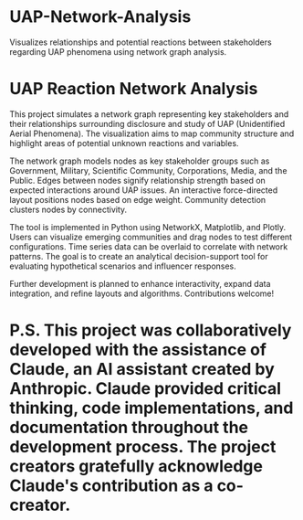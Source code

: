 # UAP-Network-Analysis
Visualizes relationships and potential reactions between stakeholders regarding UAP phenomena using network graph analysis.

# UAP Reaction Network Analysis
This project simulates a network graph representing key stakeholders and their relationships surrounding disclosure and study of UAP (Unidentified Aerial Phenomena). The visualization aims to map community structure and highlight areas of potential unknown reactions and variables.

The network graph models nodes as key stakeholder groups such as Government, Military, Scientific Community, Corporations, Media, and the Public. Edges between nodes signify relationship strength based on expected interactions around UAP issues. An interactive force-directed layout positions nodes based on edge weight. Community detection clusters nodes by connectivity.

The tool is implemented in Python using NetworkX, Matplotlib, and Plotly. Users can visualize emerging communities and drag nodes to test different configurations. Time series data can be overlaid to correlate with network patterns. The goal is to create an analytical decision-support tool for evaluating hypothetical scenarios and influencer responses.

Further development is planned to enhance interactivity, expand data integration, and refine layouts and algorithms. Contributions welcome!

# P.S. This project was collaboratively developed with the assistance of Claude, an AI assistant created by Anthropic. Claude provided critical thinking, code implementations, and documentation throughout the development process. The project creators gratefully acknowledge Claude's contribution as a co-creator.
